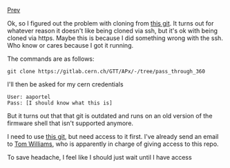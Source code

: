[Prev](/FPGA_deployment/Mon_Apr_10_2023.md)

Ok, so I figured out the problem with cloning from [this git](https://gitlab.cern.ch/GTT/APx/-/tree/pass_through_360). It turns out for whatever reason it doesn't like being cloned via ssh, but it's ok with being cloned via https. Maybe this is because I did something wrong with the ssh. Who know or cares because I got it running. 

The commands are as follows:
```
git clone https://gitlab.cern.ch/GTT/APx/-/tree/pass_through_360
```
I'll then be asked for my cern credentials
```
User: aaportel
Pass: [I should know what this is]
```

But it turns out that that git is outdated and runs on an old version of the firmware shell that isn't supported anymore.

I need to use [this git](https://gitlab.cern.ch/cms-cactus/phase2/firmware/correlator-layer2/-/tree/APxFWSv2/met/apx), but need access to it first. I've already send an email to [Tom Williams](mailto:tom.williams@cern.ch), who is apparently in charge of giving access to this repo.

To save headache, I feel like I should just wait until I have access